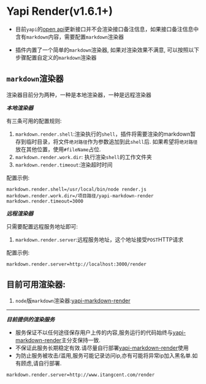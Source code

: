 # Yapi Render(v1.6.1+)

- 目前`yapi`的[open api](https://hellosean1025.github.io/yapi/openapi.html)更新接口并不会渲染接口备注信息，如果接口备注信息中含有`markdown`内容，需要配置`markdown`渲染器

- 插件内置了一个简单的`markdown`渲染器, 如果对渲染效果不满意, 可以按照以下步骤配置自定义的`markdown`渲染器

## `markdown`渲染器

渲染器目前分为两种，一种是本地渲染器，一种是远程渲染器

***本地渲染器***

有三条可用的配置规则:
1. `markdown.render.shell`:渲染执行的`shell`，插件将需要渲染的markdown暂存到临时目录，将文件`绝对路径`作为参数追加到此`shell`后.
如果希望将`绝对路径`放在其他位置，使用`#fileName`占位.
2. `markdown.render.work.dir`: 执行渲染`shell`的工作文件夹
3. `markdown.render.timeout`:渲染超时时间

配置示例:
```properties
markdown.render.shell=/usr/local/bin/node render.js
markdown.render.work.dir=/项目路径/yapi-markdown-render
markdown.render.timeout=3000
```

***远程渲染器***

只需要配置远程服务地址即可:
1. `markdown.render.server`:远程服务地址，这个地址接受`POST`HTTP请求

配置示例:
```properties
markdown.render.server=http://localhost:3000/render
```

## 目前可用渲染器:

1. `node`版`markdown`渲染器:[yapi-markdown-render](https://github.com/easyyapi/yapi-markdown-render)

---

***目前提供的渲染服务***

- 服务保证不以任何途径保存用户上传的内容,服务运行的代码始终与[yapi-markdown-render](https://github.com/easyyapi/yapi-markdown-render)主分支保持一致.
- 不保证此服务长期稳定有效.请尽量自行部署[yapi-markdown-render](https://github.com/easyyapi/yapi-markdown-render)使用
- 为防止服务被攻击/滥用,服务可能记录访问ip,亦有可能将异常ip加入黑名单.如有顾虑,请自行部署.

```properties
markdown.render.server=http://www.itangcent.com/render
```